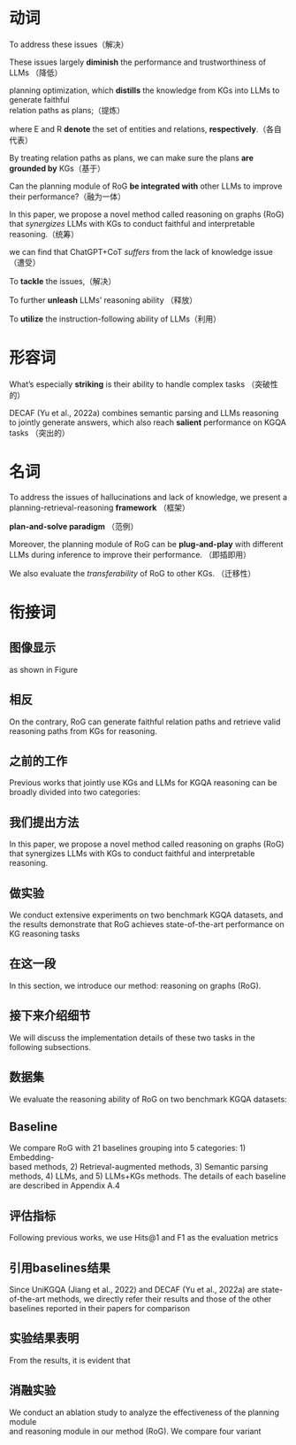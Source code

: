 # 动词

To address these issues（解决）

These issues largely **diminish** the performance and  trustworthiness of LLMs （降低）

  
planning optimization, which **distills** the knowledge from KGs into LLMs to generate faithful  
relation paths as plans;（提炼）

where E and R **denote** the set of entities and relations, **respectively**.（各自代表）

By treating relation paths as plans, we can make sure the plans **are grounded by** KGs（基于）

Can the planning module of RoG **be integrated with** other LLMs to improve their  performance?（融为一体）

In this paper, we propose a novel method called reasoning on graphs (RoG) that *synergizes* LLMs  with KGs to conduct faithful and interpretable reasoning.（统筹）

we can  find that ChatGPT+CoT *suffers* from the lack of knowledge issue（遭受）



To **tackle** the issues,（解决）

To further **unleash** LLMs’ reasoning ability （释放）

To  **utilize** the instruction-following ability of LLMs（利用）




# 形容词
What’s especially **striking** is their ability to handle complex tasks （突破性的）

DECAF (Yu et al., 2022a) combines semantic  parsing and LLMs reasoning to jointly generate answers, which also reach **salient** performance on  KGQA tasks （突出的）
# 名词


To address the issues of hallucinations and  lack of knowledge, we present a planning-retrieval-reasoning **framework**  （框架）

**plan-and-solve paradigm** （范例）

Moreover, the planning module of RoG  can be **plug-and-play** with different LLMs during inference to improve their performance.  （即插即用）


We also evaluate the *transferability* of RoG to other KGs. （迁移性）
# 衔接词
## 图像显示
as shown in Figure


## 相反
On the contrary, RoG can generate faithful relation paths and retrieve valid reasoning paths from  KGs for reasoning.

## 之前的工作
Previous works that jointly use KGs and LLMs for  KGQA reasoning can be broadly divided into two categories:

## 我们提出方法
In this paper, we propose a novel method called reasoning on graphs (RoG) that synergizes LLMs  with KGs to conduct faithful and interpretable reasoning.

## 做实验
We conduct extensive experiments on two benchmark KGQA datasets,  and the results demonstrate that RoG achieves state-of-the-art performance on KG reasoning tasks

## 在这一段
In this section, we introduce our method: reasoning on graphs (RoG).


## 接下来介绍细节
We will  discuss the implementation details of these two tasks in the following subsections.  


## 数据集
We evaluate the reasoning ability of RoG on two benchmark KGQA datasets:


## Baseline
We compare RoG with 21 baselines grouping into 5 categories: 1) Embedding-  
based methods, 2) Retrieval-augmented methods, 3) Semantic parsing methods, 4) LLMs, and 5)  LLMs+KGs methods. The details of each baseline are described in Appendix A.4


## 评估指标
Following previous works, we use Hits@1 and F1 as the evaluation metrics

## 引用baselines结果
 Since UniKGQA  (Jiang et al., 2022) and DECAF (Yu et al., 2022a) are state-of-the-art methods, we directly refer their  results and those of the other baselines reported in their papers for comparison


## 实验结果表明
From the results, it is evident that


## 消融实验
We conduct an ablation study to analyze the effectiveness of the planning module  
and reasoning module in our method (RoG). We compare four variant


